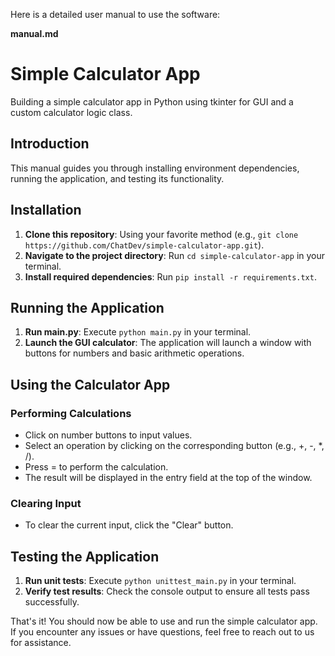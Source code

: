 Here is a detailed user manual to use the software:

**manual.md**

# Simple Calculator App

Building a simple calculator app in Python using tkinter for GUI and a custom calculator logic class.

## Introduction

This manual guides you through installing environment dependencies, running the application, and testing its functionality.

## Installation

1. **Clone this repository**: Using your favorite method (e.g., `git clone https://github.com/ChatDev/simple-calculator-app.git`).
2. **Navigate to the project directory**: Run `cd simple-calculator-app` in your terminal.
3. **Install required dependencies**: Run `pip install -r requirements.txt`.

## Running the Application

1. **Run main.py**: Execute `python main.py` in your terminal.
2. **Launch the GUI calculator**: The application will launch a window with buttons for numbers and basic arithmetic operations.

## Using the Calculator App

### Performing Calculations

* Click on number buttons to input values.
* Select an operation by clicking on the corresponding button (e.g., +, -, \*, /).
* Press = to perform the calculation.
* The result will be displayed in the entry field at the top of the window.

### Clearing Input

* To clear the current input, click the "Clear" button.

## Testing the Application

1. **Run unit tests**: Execute `python unittest_main.py` in your terminal.
2. **Verify test results**: Check the console output to ensure all tests pass successfully.

That's it! You should now be able to use and run the simple calculator app. If you encounter any issues or have questions, feel free to reach out to us for assistance.